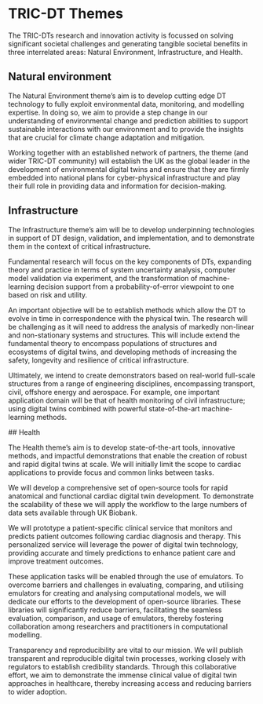 # TRIC-DT Themes

The TRIC-DTs research and innovation activity is focussed on solving significant societal challenges and generating tangible societal benefits in three interrelated areas: Natural Environment, Infrastructure, and Health.

## Natural environment

The Natural Environment theme’s aim is to develop cutting edge DT technology to fully exploit environmental data, monitoring, and modelling expertise.
In doing so, we aim to provide a step change in our understanding of environmental change and prediction abilities to support sustainable interactions with our environment and to provide the insights that are crucial for climate change adaptation and mitigation.

Working together with an established network of partners, the theme (and wider TRIC-DT community) will establish the UK as the global leader in the development of environmental digital twins and ensure that they are firmly embedded into national plans for cyber-physical infrastructure and play their full role in providing data and information for decision-making.

## Infrastructure

The Infrastructure theme’s aim will be to develop underpinning technologies in support of DT design, validation, and implementation, and to demonstrate them in the context of critical infrastructure.

Fundamental research will focus on the key components of DTs, expanding theory and practice in terms of system uncertainty analysis, computer model validation via experiment, and the transformation of machine-learning decision support from a probability-of-error viewpoint to one based on risk and utility.

An important objective will be to establish methods which allow the DT to evolve in time in correspondence with the physical twin.
The research will be challenging as it will need to address the analysis of markedly non-linear and non-stationary systems and structures.
This will include extend the fundamental theory to encompass populations of structures and ecosystems of digital twins, and developing methods of increasing the safety, longevity and resilience of critical infrastructure.

Ultimately, we intend to create demonstrators based on real-world full-scale structures from a range of engineering disciplines, encompassing transport, civil, offshore energy and aerospace. For example, one important application domain will be that of health monitoring of civil infrastructure; using digital twins combined with powerful state-of-the-art machine-learning methods.

## Health

The Health theme’s aim is to develop state-of-the-art tools, innovative methods, and impactful demonstrations that enable the creation of robust and rapid digital twins at scale.
We will initially limit the scope to cardiac applications to provide focus and common links between tasks.

We will develop a comprehensive set of open-source tools for rapid anatomical and functional cardiac digital twin development.
To demonstrate the scalability of these we will apply the workflow to the large numbers of data sets available through UK Biobank.

We will prototype a patient-specific clinical service that monitors and predicts patient outcomes following cardiac diagnosis and therapy.
This personalized service will leverage the power of digital twin technology, providing accurate and timely predictions to enhance patient care and improve treatment outcomes.

These application tasks will be enabled through the use of emulators.
To overcome barriers and challenges in evaluating, comparing, and utilising emulators for creating and analysing computational models, we will dedicate our efforts to the development of open-source libraries.
These libraries will significantly reduce barriers, facilitating the seamless evaluation, comparison, and usage of emulators, thereby fostering collaboration among researchers and practitioners in computational modelling.

Transparency and reproducibility are vital to our mission.
We will publish transparent and reproducible digital twin processes, working closely with regulators to establish credibility standards.
Through this collaborative effort, we aim to demonstrate the immense clinical value of digital twin approaches in healthcare, thereby increasing access and reducing barriers to wider adoption.
